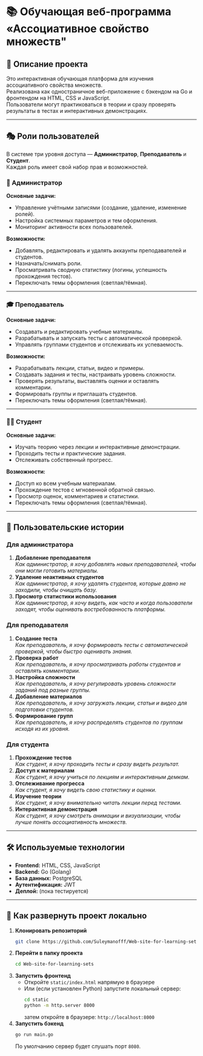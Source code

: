 # 📚 Обучающая веб-программа «Ассоциативное свойство множеств"

## 📌 Описание проекта

Это интерактивная обучающая платформа для изучения ассоциативного свойства множеств.  
Реализована как одностраничное веб-приложение с бэкендом на Go и фронтендом на HTML, CSS и JavaScript.  
Пользователи могут практиковаться в теории и сразу проверять результаты в тестах и интерактивных демонстрациях.

---

## 🎭 Роли пользователей

В системе три уровня доступа — **Администратор**, **Преподаватель** и **Студент**.  
Каждая роль имеет свой набор прав и возможностей.

### 👑 Администратор

**Основные задачи:**

- Управление учётными записями (создание, удаление, изменение ролей).
- Настройка системных параметров и тем оформления.
- Мониторинг активности всех пользователей.

**Возможности:**

- Добавлять, редактировать и удалять аккаунты преподавателей и студентов.
- Назначать/снимать роли.
- Просматривать сводную статистику (логины, успешность прохождения тестов).
- Переключать темы оформления (светлая/тёмная).

---

### 🎓 Преподаватель

**Основные задачи:**

- Создавать и редактировать учебные материалы.
- Разрабатывать и запускать тесты с автоматической проверкой.
- Управлять группами студентов и отслеживать их успеваемость.

**Возможности:**

- Разрабатывать лекции, статьи, видео и примеры.
- Создавать задания и тесты, настраивать уровень сложности.
- Проверять результаты, выставлять оценки и оставлять комментарии.
- Формировать группы и приглашать студентов.
- Переключать темы оформления (светлая/тёмная).

---

### 🧑‍🎓 Студент

**Основные задачи:**

- Изучать теорию через лекции и интерактивные демонстрации.
- Проходить тесты и практические задания.
- Отслеживать собственный прогресс.

**Возможности:**

- Доступ ко всем учебным материалам.
- Прохождение тестов с мгновенной обратной связью.
- Просмотр оценок, комментариев и статистики.
- Переключать темы оформления (светлая/тёмная).

---

## 📖 Пользовательские истории

### Для администратора

1. **Добавление преподавателя**  
   _Как администратор, я хочу добавлять новых преподавателей, чтобы они могли готовить материалы._
2. **Удаление неактивных студентов**  
   _Как администратор, я хочу удалять студентов, которые давно не заходили, чтобы очищать базу._
3. **Просмотр статистики использования**  
   _Как администратор, я хочу видеть, как часто и когда пользователи заходят, чтобы оценивать востребованность платформы._

### Для преподавателя

1. **Создание теста**  
   _Как преподаватель, я хочу формировать тесты с автоматической проверкой, чтобы быстро оценивать знания._
2. **Проверка работ**  
   _Как преподаватель, я хочу просматривать работы студентов и оставлять комментарии._
3. **Настройка сложности**  
   _Как преподаватель, я хочу регулировать уровень сложности заданий под разные группы._
4. **Добавление материалов**  
   _Как преподаватель, я хочу загружать лекции, статьи и видео для подготовки студентов._
5. **Формирование групп**  
   _Как преподаватель, я хочу распределять студентов по группам исходя из их уровня._

### Для студента

1. **Прохождение тестов**  
   _Как студент, я хочу проходить тесты и сразу видеть результат._
2. **Доступ к материалам**  
   _Как студент, я хочу учиться по лекциям и интерактивным демкам._
3. **Отслеживание прогресса**  
   _Как студент, я хочу видеть свою статистику и оценки._
4. **Изучение теории**  
   _Как студент, я хочу внимательно читать лекции перед тестами._
5. **Интерактивная демонстрация**  
   _Как студент, я хочу смотреть анимации и визуализации, чтобы лучше понять ассоциативность множеств._

---

## 🛠️ Используемые технологии

- **Frontend:** HTML, CSS, JavaScript
- **Backend:** Go (Golang)
- **База данных:** PostgreSQL
- **Аутентификация:** JWT
- **Деплой:** (пока тестируется)

---

## 🚀 Как развернуть проект локально

1. **Клонировать репозиторий**
   ```sh
   git clone https://github.com/Suleymanofff/Web-site-for-learning-sets.git
   ```
2. **Перейти в папку проекта**
   ```sh
   cd Web-site-for-learning-sets
   ```
3. **Запустить фронтенд**
   - Откройте `static/index.html` напрямую в браузере
   - Или (если установлен Python) запустите локальный сервер:
     ```sh
     cd static
     python -m http.server 8000
     ```
     затем откройте в браузере: `http://localhost:8000`
4. **Запустить бэкенд**
   ```sh
   go run main.go
   ```
   По умолчанию сервер будет слушать порт `8080`.
